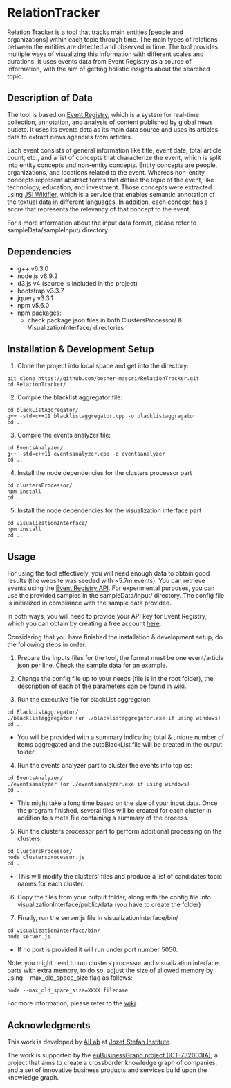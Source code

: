 # RelationTracker


Relation Tracker is a tool that tracks main entities [people and organizations] within each topic through time.
The main types of relations between the entities are detected and observed in time. The tool provides multiple ways of visualizing this information with different scales and durations.
It uses events data from Event Registry as a source of information, with the aim of getting holistic insights about the searched topic.

## Description of Data

The tool is based on [Event Registry](http://eventregistry.org), which is a system for real-time collection, annotation, and analysis of content published by global news outlets.
It uses its events data as its main data source and uses its articles data to extract news agencies from articles.


Each event consists of general information like title, event date, total article count, etc.,
and a list of concepts that characterize the event, which is split into entity concepts and non-entity concepts.
Entity concepts are people, organizations, and locations related to the event.
Whereas non-entity concepts represent abstract terms that define the topic of the event, like technology, education, and investment.
Those concepts were extracted using [JSI Wikifier](http://wikifier.org/), which is a service that enables semantic annotation of the textual data in different languages. 
In addition, each concept has a score that represents the relevancy of that concept to the event.

For a more information about the input data format, please refer to sampleData/sampleInput/ directory.

  

## Dependencies

* g++ v6.3.0 
* node.js v6.9.2
* d3.js v4 (source is included in the project) 
* bootstrap v3.3.7
* jquery v3.3.1
* npm v5.6.0
* npm packages:
  - check package.json files in both ClustersProcessor/ & VisualizationInterface/ directories




## Installation & Development Setup

1. Clone the project into local space and get into the directory:
```
git clone https://github.com/besher-massri/RelationTracker.git
cd RelationTracker/
```

2. Compile the blacklist aggregator file:
```
cd blackListAggregator/
g++ -std=c++11 blacklistaggregator.cpp -o blacklistaggregator
cd ..
```
3. Compile the events analyzer file:
```
cd EventsAnalyzer/
g++ -std=c++11 eventsanalyzer.cpp -o eventsanalyzer
cd ..
```

4. Install the node dependencies for the clusters processor part
```
cd clustersProcessor/
npm install 
cd ..
```

5. Install the node dependencies for the visualization interface part
```
cd visualizationInterface/
npm install 
cd ..
```


## Usage

For using the tool effectively, you will need enough data to obtain good results (the website was seeded with ~5.7m events). 
You can retrieve events using the [Event Registry API](http://eventregistry.org/documentation?tab=searchEvents). 
For experimental purposes, you can use the provided samples in the sampleData/input/ directory.
The config file is initialized in compliance with the sample data provided.

In both ways, you will need to provide your API key for Event Registry, which you can obtain by creating a free account [here](http://eventregistry.org/register).


Considering that you have finished the installation & development setup, do the following steps in order:

1. Prepare the inputs files for the tool, the format must be one event/article json per line. Check the sample data for an example.

2. Change the config file up to your needs (file is in the root folder), the description of each of the parameters can be found in [wiki][wiki-config].
 
3. Run the executive file for blackList aggregator:
  ```
  cd BlackListAggregator/
  ./blacklistaggregator (or ./blacklistaggregator.exe if using windows)
  cd ..
  ```

  * You will be provided with a summary indicating total & unique number of items aggregated and the autoBlackList file will be created in the output folder.

4. Run the events analyzer part to cluster the events into topics:
  ```
  cd EventsAnalyzer/
  ./eventsanalyzer (or ./eventsanalyzer.exe if using windows)
  cd ..
  ```

  * This might take a long time based on the size of your input data.
  Once the program finished, several files will be created for each cluster in addition to a meta file containing a summary of the process.

5. Run the clusters processor part to perform additional processing on the clusters:
  ```
  cd ClustersProcessor/
  node clustersprocessor.js
  cd ..
  ```

  * This will modify the clusters' files and produce a list of candidates topic names for each cluster.

6. Copy the files from your output folder, along with the config file into visualizationInterface/public/data (you have to create the folder)

7. Finally, run the server.js file in visualizationInterface/bin/ :

  ```
  cd visualizationInterface/bin/
  node server.js
  ```

  * If no port is provided it will run under port number 5050.

  Note: you might need to run clusters processor and visualization interface parts with extra memory,
  to do so, adjust the size of allowed memory by using --max_old_space_size flag as follows:
  ```
  node --max_old_space_size=XXXX filename
  ```

  For more information, please refer to the [wiki][wiki-main-components].

## Acknowledgments
This work is developed by [AILab](http://ailab.ijs.si/) at [Jozef Stefan Institute](https://www.ijs.si/).

The work is supported by the [euBusinessGraph project (ICT-732003IA)](http://eubusinessgraph.eu/),
a project that aims to create a crossborder knowledge graph of companies, and a set of innovative business products and services build upon the knowledge graph.

<!-- Markdown link & img dfn's -->
[wiki-main-components]: https://github.com/besher-massri/RelationTracker/wiki#main-components
[wiki-config]: https://github.com/besher-massri/RelationTracker/wiki#configuration-file

